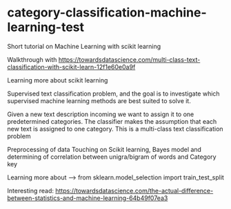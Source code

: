 # category-classification-machine-learning-test
Short tutorial on Machine Learning with scikit learning


Walkthrough with https://towardsdatascience.com/multi-class-text-classification-with-scikit-learn-12f1e60e0a9f

Learning more about scikit learning

Supervised text classification problem, and the goal is to investigate which supervised machine learning methods are best suited to solve it.

Given a new text description incoming we want to assign it to one predetermined categories. The classifier makes the assumption that each new text is assigned to one category. This is a multi-class text classification problem

Preprocessing of data
Touching on Scikit learning, Bayes model and determining of correlation between unigra/bigram of words and Category key

Learning more about --> from sklearn.model_selection import train_test_split

Interesting read: https://towardsdatascience.com/the-actual-difference-between-statistics-and-machine-learning-64b49f07ea3


